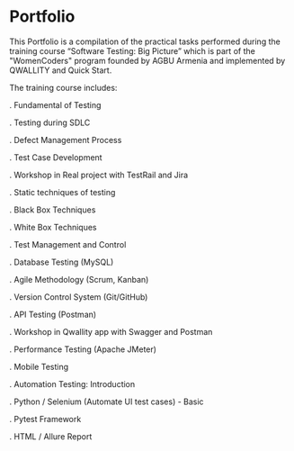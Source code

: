 # Portfolio
This Portfolio is a compilation of the practical tasks performed during the training course “Software Testing: Big Picture” which is part of the "WomenCoders" program founded by AGBU Armenia and implemented by QWALLITY and Quick Start.

The training course includes:

. Fundamental of Testing

. Testing during SDLC

. Defect Management Process

. Test Case Development

. Workshop in Real project with TestRail and Jira

. Static techniques of testing

. Black Box Techniques

. White Box Techniques

. Test Management and Control

. Database Testing (MySQL)

. Agile Methodology (Scrum, Kanban)

. Version Control System (Git/GitHub)

. API Testing (Postman)

. Workshop in Qwallity app with Swagger and Postman

. Performance Testing (Apache JMeter)

. Mobile Testing

. Automation Testing: Introduction

. Python / Selenium (Automate UI test cases) - Basic

. Pytest Framework

. HTML / Allure Report
